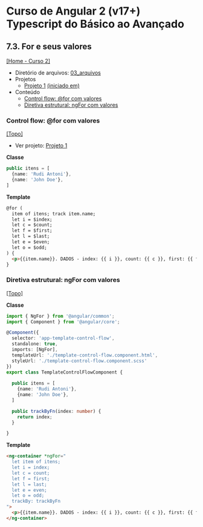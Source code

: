 # Curso de Angular 2 (v17+) Typescript do Básico ao Avançado

## 7.3. For e seus valores
[[Home - Curso 2]](../../README.md#curso-2)<br />

- Diretório de arquivos: [03_arquivos](./03_arquivos/)
- Projetos
  - [Projeto 1](./03_arquivos/proj_01/) [(iniciado em)](#control-flow-for-com-valores)
- Conteúdo
  - [Control flow: @for com valores](#control-flow-for-com-valores)
  - [Diretiva estrutural: ngFor com valores](#diretiva-estrutural-ngfor-com-valores)

### Control flow: @for com valores
[[Topo]](#)<br />

- Ver projeto: [Projeto 1](./03_arquivos/proj_01/)

**Classe**
```typescript
public itens = [
  {name: 'Rudi Antoni'},
  {name: 'John Doe'},
]
```

**Template**
```html
@for (
  item of itens; track item.name;
  let i = $index;
  let c = $count;
  let f = $first;
  let l = $last;
  let e = $even;
  let o = $odd;
) {
  <p>{{item.name}}. DADOS - index: {{ i }}, count: {{ c }}, first: {{ f }}, last: {{ l }}, even: {{ e }}, odd: {{ o }}</p>
}
```

### Diretiva estrutural: ngFor com valores
[[Topo]](#)<br />

**Classe**
```typescript
import { NgFor } from '@angular/common';
import { Component } from '@angular/core';

@Component({
  selector: 'app-template-control-flow',
  standalone: true,
  imports: [NgFor],
  templateUrl: './template-control-flow.component.html',
  styleUrl: './template-control-flow.component.scss'
})
export class TemplateControlFlowComponent {
  
  public itens = [
    {name: 'Rudi Antoni'},
    {name: 'John Doe'},
  ]

  public trackByFn(index: number) {
    return index;
  }

}
```

**Template**
```html
<ng-container *ngFor="
  let item of itens;
  let i = index;
  let c = count;
  let f = first;
  let l = last;
  let e = even;
  let o = odd;
  trackBy: trackByFn
">
  <p>{{item.name}}. DADOS - index: {{ i }}, count: {{ c }}, first: {{ f }}, last: {{ l }}, even: {{ e }}, odd: {{ o }}</p>
</ng-container>
```